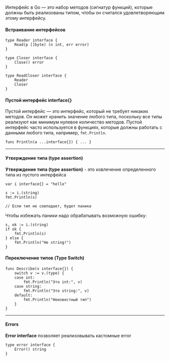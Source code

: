 Интерфейс в Go — это набор методов (сигнатур функций), которые должны быть реализованы типом, чтобы он считался удовлетворяющим этому интерфейсу.

#### Встраивание интерфейсов

```
type Reader interface {
	Read(p []byte) (n int, err error)
}

type Closer interface {
	Close() error
}

type ReadCloser interface {
	Reader
	Closer
}
```

#### Пустой интерфейс interface{}

Пустой интерфейс — это интерфейс, который не требует никаких методов. Он может хранить значение любого типа, поскольку все типы реализуют как минимум нулевое количество методов.
Пустой интерфейс часто используется в функциях, которые должны работать с данными любого типа, например, `fmt.Println`.

```
func Println(a ...interface{}) { ... }
```


---

#### Утверждение типа (type assertion)

**Утверждение типа (type assertion)** - это извлечение определенного типа из пустого интерфейса

```
var i interface{} = "hello"

s := i.(string)
fmt.Println(s)

// Если тип не совпадает, будет паника
```

Чтобы избежать паники надо обрабатывать возможную ошибку:

```
s, ok := i.(string)
if ok {
    fmt.Println(s)
} else {
    fmt.Println("Не string!")
}
```

#### Переключение типов (Type Switch)

```
func Describe(v interface{}) {
    switch v := v.(type) {
    case int:
        fmt.Println("Это int:", v)
    case string:
        fmt.Println("Это string:", v)
    default:
        fmt.Println("Неизвестный тип")
    }
}
```


---

#### Errors

**Error interface** позволяет реализовывать кастомные error

```
type error interface {
    Error() string
}
```
